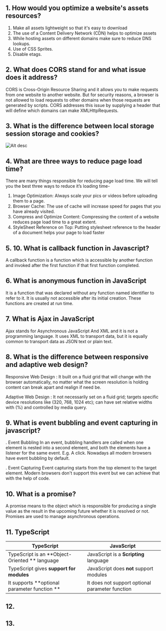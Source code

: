## 1. How would you optimize a website's assets resources?

1. Make all assets lightweight so that it's easy to download
2. The use of a Content Delivery Network (CDN) helps to optimize assets
3. While hosting assets on different domains make sure to reduce DNS lookups.
4. Use of CSS Sprites.
5. Disable etags.

## 2. What does CORS stand for and what issue does it address?
CORS is Cross-Origin Resource Sharing and it allows you to make requests from one website to another website. But for security reasons, a browser is not allowed to load requests to other domains when those requests are generated by scripts. CORS addresses this issue by supplying a header that will define which domains can make XMLHttpRequests.

## 3. What is the difference between local storage session storage and cookies?
![Alt desc](https://github.com/taixingbi/interview-question/blob/master/images/1.png?raw=true)

## 4. What are three ways to reduce page load time?
There are many things responsible for reducing page load time. We will tell you the best three ways to reduce it’s loading time-  
1. Image Optimization: Always scale your pics or videos before uploading them to a page.
2. Browser Cache: The use of cache will increase speed for pages that you have already visited.
3. Compress and Optimize Content: Compressing the content of a website reduces page load time to a great extent.
4. StyleSheet Reference on Top: Putting stylesheet reference to the header of a document helps your page to load faster

## 5. 10. What is callback function in Javascript?
A callback function is a function which is accessible by another function and invoked after the first function if that first function completed.

## 6. What is anonymous function in JavaScript
It is a function that was declared without any function named identifier to refer to it. It is usually not accessible after its initial creation. These functions are created at run time.

## 7. What is Ajax in JavaScript
Ajax stands for Asynchronous JavaScript And XML and it is not a programming language. It uses XML to transport data, but it is equally common to transport data as JSON text or plain text.

## 8. What is the difference between responsive and adaptive web design?
Responsive Web Design : It built on a fluid grid that will change with the browser automatically, no matter what the screen resolution is holding content can break apart and realign if need be.

Adaptive Web Design : It not necessarily set on a fluid grid; targets specific device resolutions like (320, 768, 1024 etc); can have set relative widths with (%) and controlled by media query.

## 9. What is event bubbling and event capturing in javascript?
. Event Bubbling
In an event, bubbling handlers are called when one element is nested into a second element, and both the elements have a listener for the same event. E.g. A click. Nowadays all modern browsers have event bubbling by default.

. Event Capturing
Event capturing starts from the top element to the target element. Modern browsers don't support this event but we can achieve that with the help of code.
## 10. What is a promise?
A promise means to the object which is responsible for producing a single value as the result in the upcoming future whether it is resolved or not.
Promises are used to manage asynchronous operations.

## 11. TypeScript

TypeScript | JavaScript
------------ | -------------
TypeScript is an **Object-Oriented ** language | JavaScript is a  **Scripting** language
TypeScript gives  **support for modules** | JavaScript does  **not** support modules
It supports  **optional parameter function ** | It does not support optional parameter function



## 12.

## 13.
